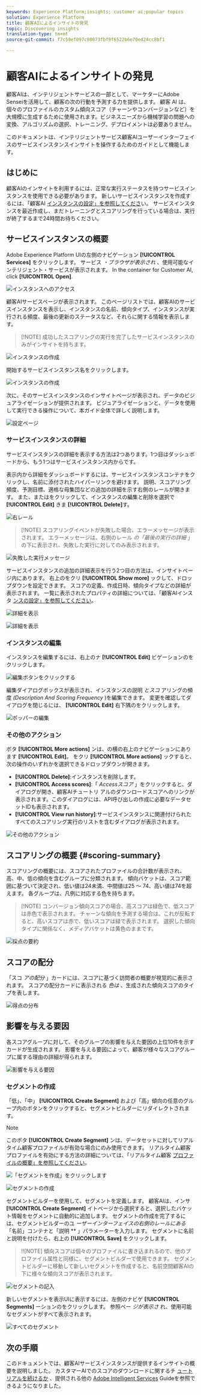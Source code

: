 ```yaml
---
keywords: Experience Platform;insights; customer ai;popular topics
solution: Experience Platform
title: 顧客AIによるインサイトの発見
topic: Discovering insights
translation-type: tm+mt
source-git-commit: f7c59ef097c00073fbf9f6522b6e70ed24cc8bf1

---
```



# 顧客AIによるインサイトの発見

顧客AIは、インテリジェントサービスの一部として、マーケターにAdobe Senseiを活用して、顧客の次の行動を予測する力を提供します。 顧客 AI は、個々のプロファイルのカスタム傾向スコア（チャーンやコンバージョンなど）を大規模に生成するために使用されます。ビジネスニーズから機械学習の問題への変換、アルゴリズムの選択、トレーニング、デプロイメントは必要ありません。

このドキュメントは、インテリジェントサービス顧客AIユーザーインターフェイスのサービスインスタンスインサイトを操作するためのガイドとして機能します。

## はじめに

顧客AIのインサイトを利用するには、正常な実行ステータスを持つサービスインスタンスを使用できる必要があります。 新しいサービスインスタンスを作成するには、「顧客AI [インスタンスの設定」を参照してくださ](./configure.md)い。 サービスインスタンスを最近作成し、まだトレーニングとスコアリングを行っている場合は、実行が終了するまで24時間お待ちください。

## サービスインスタンスの概要

Adobe Experience Platform UIの左側のナビゲーション **[!UICONTROL Services]** をクリックします。 サービス *・ブラウザが表示され* 、使用可能なインテリジェント・サービスが表示されます。 In the container for Customer AI, click **[!UICONTROL Open]**.

![インスタンスへのアクセス](../images/insights/navigate-to-service.png)

顧客AIサービスページが表示されます。 このページリストでは、顧客AIのサービスインスタンスを表示し、インスタンスの名前、傾向タイプ、インスタンスが実行される頻度、最後の更新のステータスなど、それらに関する情報を表示します。

>[!NOTE] 成功したスコアリングの実行を完了したサービスインスタンスのみがインサイトを持ちます。

![インスタンスの作成](../images/insights/dashboard.png)

開始するサービスインスタンス名をクリックします。

![インスタンスの作成](../images/insights/click-the-name.png)

次に、そのサービスインスタンスのインサイトページが表示され、データのビジュアライゼーションが提供されます。 ビジュアライゼーションと、データを使用して実行できる操作について、本ガイド全体で詳しく説明します。

![設定ページ](../images/insights/landing-page.png)


### サービスインスタンスの詳細

サービスインスタンスの詳細を表示する方法は2つあります。1つ目はダッシュボードから、もう1つはサービスインスタンス内からです。

表示内から詳細をダッシュボードするには、サービスインスタンスコンテナをクリックし、名前に添付されたハイパーリンクを避けます。 説明、スコアリング頻度、予測目標、適格な母集団などの追加の詳細を示す右側のレールが開きます。 また、またはをクリックして、インスタンスの編集と削除を選択で **[!UICONTROL Edit]** きま **[!UICONTROL Delete]**&#x200B;す。

![右レール](../images/insights/success-run.png)

>[!NOTE] スコアリングイベントが失敗した場合、エラーメッセージが表示されます。 エラーメッセージは、右側のレール *の「最後の実行の詳細* 」の下に表示され、失敗した実行に対してのみ表示されます。

![失敗した実行メッセージ](../images/insights/failed-run.png)

サービスインスタンスの追加の詳細表示を行う2つ目の方法は、インサイトページ内にあります。 右上のをクリ **[!UICONTROL Show more]** ックして、ドロップダウンを設定できます。 スコアの定義、作成日時、傾向タイプなどの詳細が表示されます。 一覧に表示されたプロパティの詳細については、「顧客AIインスタ [ンスの設定」を参照してください](./configure.md)。

![詳細を表示](../images/insights/landing-show-more.png)

![詳細を表示](../images/insights/show-more.png)

### インスタンスの編集

インスタンスを編集するには、右上のナ **[!UICONTROL Edit]** ビゲーションのをクリックします。

![編集ボタンをクリックする](../images/insights/edit-button.png)

編集ダイアログボックスが表示され、インスタンスの説明 *とスコ* アリングの頻度 *(Description And Scoring Frequency* )を編集できます。 変更を確認してダイアログを閉じるには、 **[!UICONTROL Edit]** 右下隅のをクリックします。

![ポッパーの編集](../images/insights/edit-instance.png)

### その他のアクション

ボタ **[!UICONTROL More actions]** ンは、の横の右上のナビゲーションにあります **[!UICONTROL Edit]**。 をクリ **[!UICONTROL More actions]** ックすると、次の操作のいずれかを選択できるドロップダウンが開きます。

- **[!UICONTROL Delete]**:インスタンスを削除します。
- **[!UICONTROL Access scores]**:「 *Accessスコア* 」をクリックすると、ダイアログが開き、顧客AIチュートリ [](./download-scores.md) アルのダウンロードスコアへのリンクが表示されます。このダイアログには、API呼び出しの作成に必要なデータセットIDも表示されます。
- **[!UICONTROL View run history]**:サービスインスタンスに関連付けられたすべてのスコアリング実行のリストを含むダイアログが表示されます。

![その他のアクション](../images/insights/more-actions.png)

## スコアリングの概要 {#scoring-summary}

スコアリングの概要には、スコアされたプロファイルの合計数が表示され、高、中、低の傾向を含むグループに分類されます。 傾向バケットは、スコア範囲に基づいて決定され、低い値は24未満、中間値は25 ～ 74、高い値は74を超えます。 各グループは、凡例に対応する色を持ちます。

>[!NOTE] コンバージョン傾向スコアの場合、高スコアは緑色で、低スコアは赤色で表示されます。 チャーンな傾向を予測する場合は、これが反転すると、高いスコアは赤で、低いスコアは緑で表示されます。 選択した傾向タイプに関係なく、メディアバケットは黄色のままです。

![採点の要約](../images/insights/scoring-summary.png)

## スコアの配分

「スコ *アの配分* 」カードには、スコアに基づく訪問者の概要が視覚的に表示されます。 スコアの配分カードに表示される *色は* 、生成された傾向スコアのタイプを表します。

![得点の分布](../images/insights/distribution-of-scores.png)

## 影響を与える要因

各スコアグループに対して、そのグループの影響を与えた要因の上位10件を示すカードが生成されます。 影響を与える要因によって、顧客が様々なスコアグループに属する理由の詳細が得られます。

![影響を与える要因](../images/insights/influential-factors.png)

### セグメントの作成

「低」、「中」 **[!UICONTROL Create Segment]** および「高」傾向の任意のグループ内のボタンをクリックすると、セグメントビルダーにリダイレクトされます。

>[!NOTE]
>このボタ **[!UICONTROL Create Segment]** ンは、データセットに対してリアルタイム顧客プロファイルが有効な場合にのみ使用できます。 リアルタイム顧客プロファイルを有効にする方法の詳細については、「リアルタイム顧客 [プロファイルの概要」を参照してください](../../../rtcdp/overview.md)。

![「セグメントを作成」をクリックします](../images/insights/influential-factors-create-segment.png)

![セグメントの作成](../images/insights/create-segment.png)

セグメントビルダーを使用して、セグメントを定義します。 顧客AIは、インサ **[!UICONTROL Create Segment]** イトページから選択すると、選択したバケット情報をセグメントに自動的に追加します。 セグメントの作成を完了するには、セグメントビルダーのユ *ーザーインターフェイスの右側のレールにある* 「名前」コンテナと「説明 ** 」パラメーターを入力します。 セグメントに名前と説明を付けたら、右上の **[!UICONTROL Save]** をクリックします。

>!![NOTE] 傾向スコアは個々のプロファイルに書き込まれるので、他のプロファイル属性と同様に、セグメントビルダーで使用できます。 セグメントビルダーに移動して新しいセグメントを作成すると、名前空間顧客AIの下に様々な傾向スコアが表示されます。

![セグメントの記入](../images/insights/segment-saving.png)

新しいセグメントを表示UIに表示するには、左側のナビゲ **[!UICONTROL Segments]** ーションのをクリックします。 参照ペー *ジが表示さ* れ、使用可能なセグメントがすべて表示されます。

![すべてのセグメント](../images/insights/Segments-dashboard.png)

## 次の手順

このドキュメントでは、顧客AIサービスインスタンスが提供するインサイトの概要を説明しました。 カスタマーAIでのスコアのダウンロードに関するチ [ュートリアルを続けるか](./download-scores.md) 、提供される他の [Adobe Intelligent Services](../../home.md) Guideを参照できるようになりました。
